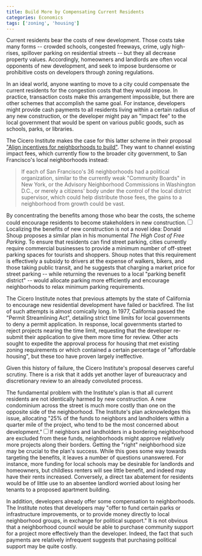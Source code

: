 ```yaml
---
title: Build More by Compensating Current Residents
categories: Economics
tags: ['zoning', 'housing']
---
```


Current residents bear the costs of new development. Those costs take many forms -- crowded schools, congested freeways, crime, ugly high-rises, spillover parking on residential streets -- but they all decrease property values. Accordingly, homeowners and landlords are often vocal opponents of new development, and seek to impose burdensome or prohibitive costs on developers through zoning regulations.

In an ideal world, anyone wanting to move to a city could compensate the current residents for the congestion costs that they would impose. In practice, transaction costs make this arrangement impossible, but there are other schemes that accomplish the same goal. For instance, developers might provide cash payments to all residents living within a certain radius of any new construction, or the developer might pay an "impact fee" to the local government that would be spent on various public goods, such as schools, parks, or libraries.

The Cicero Institute makes the case for this latter scheme in their proposal ["Align incentives for neighborhoods to build"](https://www.housingforcalifornia.org/proposals/incentives). They want to channel existing impact fees, which currently flow to the broader city government, to San Francisco's local neighborhoods instead:

> If each of San Francisco's 36 neighborhoods had a political organization, similar to
> the currently weak "Community Boards" in New York, or the Advisory Neighborhood 
> Commissions in Washington D.C., or merely a citizens' body under the control of the
> local district supervisor, which could help distribute those fees, the gains to a
> neighborhood from growth could be vast.

By concentrating the benefits among those who bear the costs, the scheme could encourage residents to become stakeholders in new construction.<label for="sn-1" class="margin-toggle sidenote-number"></label><input type="checkbox" id="sn-1" class="margin-toggle"/><span class="sidenote">Localizing the benefits of new construction is not a novel idea: Donald Shoup proposes a similar plan in his monumental *The High Cost of Free Parking*. To ensure that residents can find street parking, cities currently require commercial businesses to provide a minimum number of off-street parking spaces for tourists and shoppers. Shoup notes that this requirement is effectively a subsidy to drivers at the expense of walkers, bikers, and those taking public transit, and he suggests that charging a market price for street parking -- while returning the revenues to a local "parking benefit district" -- would allocate parking more efficiently and encourage neighborhoods to relax minimum parking requirements.</span>

The Cicero Institute notes that previous attempts by the state of California to encourage new residential development have failed or backfired. The list of such attempts is almost comically long. In 1977, California passed the "Permit Streamlining Act", detailing strict time limits for local governments to deny a permit application. In response, local governments started to reject projects nearing the time limit, requesting that the developer re-submit their application to give them more time for review. Other acts sought to expedite the approval process for housing that met existing zoning requirements or which contained a certain percentage of "affordable housing", but these too have proven largely ineffective.

Given this history of failure, the Cicero Institute's proposal deserves careful scrutiny. There is a risk that it adds yet another layer of bureaucracy and discretionary review to an already convoluted process.

The fundamental problem with the Institute's plan is that all current residents are not identically harmed by new construction. A new condominium across the street is much more costly than one on the opposite side of the neighborhood. The Institute's plan acknowledges this issue, allocating "25% of the funds to neighbors and landholders within a quarter mile of the project, who tend to be the most concerned about development."<label for="sn-2" class="margin-toggle sidenote-number"></label><input type="checkbox" id="sn-2" class="margin-toggle"/><span class="sidenote">If neighbors and landholders in a bordering neighborhood are excluded from these funds, neighborhoods might approve relatively more projects along their borders. Getting the "right" neighborhood size may be crucial to the plan's success.</span> While this goes some way towards targeting the benefits, it leaves a number of questions unanswered. For instance, more funding for local schools may be desirable for landlords and homeowners, but childless renters will see little benefit, and indeed may have their rents increased. Conversely, a direct tax abatement for residents would be of little use to an absentee landlord worried about losing her tenants to a proposed apartment building. 

In addition, developers already offer some compensation to neighborhoods. The Institute notes that developers may "offer to fund certain parks or infrastructure improvements, or to provide money directly to local neighborhood groups, in exchange for political support." It is not obvious that a neighborhood council would be able to purchase community support for a project more effectively than the developer. Indeed, the fact that such payments are relatively infrequent suggests that purchasing political support may be quite costly.




